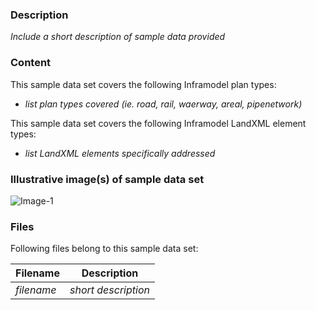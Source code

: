 
### Description

*Include a short description of sample data provided*


### Content

This sample data set covers the following Inframodel plan types:
- *list plan types covered (ie. road, rail, waerway, areal, pipenetwork)*

This sample data set covers the following Inframodel LandXML element types:
- *list LandXML elements specifically addressed*

### Illustrative image(s) of sample data set

![Image-1](/image-1.png)

### Files

Following files belong to this sample data set:

| Filename                          | Description                               |
|-----------------------------------|-------------------------------------------|
| *filename*                        | *short description*                       |
